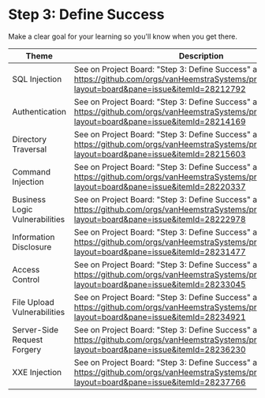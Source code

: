 # Step 3: Define Success

Make a clear goal for your learning so you'll know when you get there.

| Theme | Description |
| --- | --- |
| SQL Injection | See on Project Board: "Step 3: Define Success" at https://github.com/orgs/vanHeemstraSystems/projects/18/views/1?layout=board&pane=issue&itemId=28212792 |
| Authentication | See on Project Board: "Step 3: Define Success" at https://github.com/orgs/vanHeemstraSystems/projects/19/views/1?layout=board&pane=issue&itemId=28214169 |
| Directory Traversal | See on Project Board: "Step 3: Define Success" at https://github.com/orgs/vanHeemstraSystems/projects/20/views/1?layout=board&pane=issue&itemId=28215603 |
| Command Injection | See on Project Board: "Step 3: Define Success" at https://github.com/orgs/vanHeemstraSystems/projects/21/views/1?layout=board&pane=issue&itemId=28220337 |
| Business Logic Vulnerabilities | See on Project Board: "Step 3: Define Success" at https://github.com/orgs/vanHeemstraSystems/projects/22/views/1?layout=board&pane=issue&itemId=28222978 |
| Information Disclosure | See on Project Board: "Step 3: Define Success" at https://github.com/orgs/vanHeemstraSystems/projects/23/views/1?layout=board&pane=issue&itemId=28231477 |
| Access Control | See on Project Board: "Step 3: Define Success" at https://github.com/orgs/vanHeemstraSystems/projects/24/views/1?layout=board&pane=issue&itemId=28233045 |
| File Upload Vulnerabilities | See on Project Board: "Step 3: Define Success" at https://github.com/orgs/vanHeemstraSystems/projects/25/views/1?layout=board&pane=issue&itemId=28234921 |
| Server-Side Request Forgery | See on Project Board: "Step 3: Define Success" at https://github.com/orgs/vanHeemstraSystems/projects/26/views/1?layout=board&pane=issue&itemId=28236230 |
| XXE Injection | See on Project Board: "Step 3: Define Success" at https://github.com/orgs/vanHeemstraSystems/projects/27/views/1?layout=board&pane=issue&itemId=28237766 |

